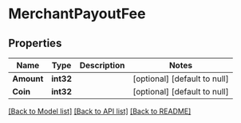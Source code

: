 # MerchantPayoutFee

## Properties
Name | Type | Description | Notes
------------ | ------------- | ------------- | -------------
**Amount** | **int32** |  | [optional] [default to null]
**Coin** | **int32** |  | [optional] [default to null]

[[Back to Model list]](../README.md#documentation-for-models) [[Back to API list]](../README.md#documentation-for-api-endpoints) [[Back to README]](../README.md)

